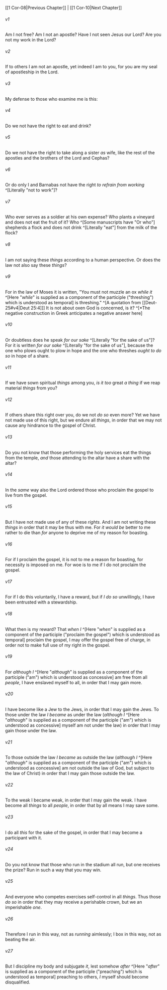 ﻿---
aliases:
  - 1 Corinthians 9
---

[[1 Cor-08|Previous Chapter]] | [[1 Cor-10|Next Chapter]]

###### v1
Am I not free? Am I not an apostle? Have I not seen Jesus our Lord? Are you not my work in the Lord?

###### v2
If to others I am not an apostle, yet indeed I am to you, for you are my seal of apostleship in the Lord.

###### v3
My defense to those who examine me is this:

###### v4
Do we not have the right to eat and drink?

###### v5
Do we not have the right to take along a sister _as_ wife, like the rest of the apostles and the brothers of the Lord and Cephas?

###### v6
Or do only I and Barnabas not have the right _to refrain from working_ ^[Literally "not to work"]?

###### v7
Who ever serves as a soldier at his own expense? Who plants a vineyard and does not eat the fruit of it? Who ^[Some manuscripts have "Or who"] shepherds a flock and does not drink ^[Literally "eat"] from the milk of the flock?

###### v8
I am not saying these _things_ according to a human perspective. Or does the law not also say these _things_?

###### v9
For in the law of Moses it is written, "You must not muzzle an ox _while it_ ^[Here "_while_" is supplied as a component of the participle ("threshing") which is understood as temporal] is threshing." ^[A quotation from [[Deut-25#v4|Deut 25:4]]] It is not about oxen God is concerned, is it? ^[*The negative construction in Greek anticipates a negative answer here]

###### v10
Or doubtless does he speak _for our sake_ ^[Literally "for the sake of us"]? For it is written _for our sake_ ^[Literally "for the sake of us"], because the one who plows ought to plow in hope and the one who threshes _ought to do so_ in hope of a share.

###### v11
If we have sown spiritual _things_ among you, _is it too_ great _a thing_ if we reap material _things_ from you?

###### v12
If others share this right over you, do we not _do so_ even more? Yet we have not made use of this right, but we endure all _things_, in order that we may not cause any hindrance to the gospel of Christ.

###### v13
Do you not know that those performing the holy services eat the things from the temple, _and_ those attending to the altar have a share with the altar?

###### v14
In the _same_ way also the Lord ordered those who proclaim the gospel to live from the gospel.

###### v15
But I have not made use of any of these _rights_. And I am not writing these _things_ in order that it may be thus with me. For _it would be_ better to me rather to die than _for_ anyone to deprive me of my reason for boasting.

###### v16
For if I proclaim the gospel, it is not to me a reason for boasting, for necessity is imposed on me. For woe is to me if I do not proclaim the gospel.

###### v17
For if I do this voluntarily, I have a reward, but if _I do so_ unwillingly, I have been entrusted with a stewardship.

###### v18
What then is my reward? That _when I_ ^[Here "_when_" is supplied as a component of the participle ("proclaim the gospel") which is understood as temporal] proclaim the gospel, I may offer the gospel free of charge, in order not to make full use of my right in the gospel.

###### v19
For _although I_ ^[Here "_although_" is supplied as a component of the participle ("am") which is understood as concessive] am free from all _people_, I have enslaved myself to all, in order that I may gain more.

###### v20
I have become like a Jew to the Jews, in order that I may gain the Jews. To those under the law _I became_ as under the law (_although I_ ^[Here "_although_" is supplied as a component of the participle ("am") which is understood as concessive] myself am not under the law) in order that I may gain those under the law.

###### v21
To those outside the law _I became_ as outside the law (_although I_ ^[Here "_although_" is supplied as a component of the participle ("am") which is understood as concessive] am not outside the law of God, but subject to the law of Christ) in order that I may gain those outside the law.

###### v22
To the weak I became weak, in order that I may gain the weak. I have become all _things_ to all _people_, in order that by all means I may save some.

###### v23
I do all _this_ for the sake of the gospel, in order that I may become a participant with it.

###### v24
Do you not know that those who run in the stadium all run, but one receives the prize? Run in such a way that you may win.

###### v25
And everyone who competes exercises self-control in all _things_. Thus those _do so_ in order that they may receive a perishable crown, but we an imperishable _one_.

###### v26
Therefore I run in this way, not as _running_ aimlessly; I box in this way, not as beating the air.

###### v27
But I discipline my body and subjugate _it_, lest somehow _after_ ^[Here "_after_" is supplied as a component of the participle ("preaching") which is understood as temporal] preaching to others, _I_ myself should become disqualified.